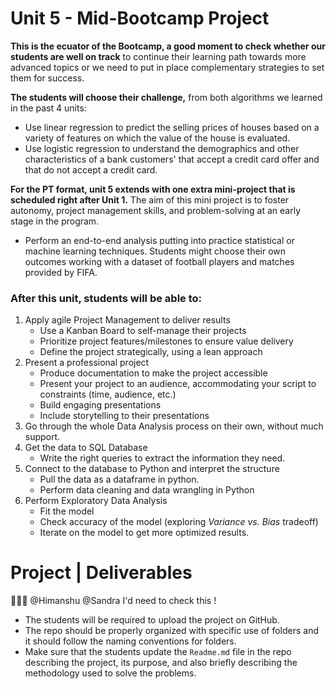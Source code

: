 # Unit 5 - Mid-Bootcamp Project

**This is the ecuator of the Bootcamp, a good moment to check whether our students are well on track** to continue their learning path towards more advanced topics or we need to put in place complementary strategies to set them for success. 

**The students will choose their challenge,** from both algorithms we learned in the past 4 units:

- Use linear regression to predict the selling prices of houses based on a variety of features on which the value of the house is evaluated.
- Use logistic regression to understand the demographics and other characteristics of a bank customers' that accept a credit card offer and that do not accept a credit card.

**For the PT format, unit 5 extends with one extra mini-project that is scheduled right after Unit 1.** The aim of this mini project is to foster autonomy, project management skills, and problem-solving at an early stage in the program. 

- Perform an end-to-end analysis putting into practice statistical or machine learning techniques. Students might choose their own outcomes working with a dataset of football players and matches provided by FIFA.

### **After this unit, students will be able to:**

1. Apply agile Project Management to deliver results
    - Use a Kanban Board to self-manage their projects
    - Prioritize project features/milestones to ensure value delivery
    - Define the project strategically, using a lean approach
2. Present a professional project
    - Produce documentation to make the project accessible
    - Present your project to an audience, accommodating your script to constraints (time, audience, etc.)
    - Build engaging presentations
    - Include storytelling to their presentations
3. Go through the whole Data Analysis process on their own, without much support. 
4. Get the data to SQL Database
    - Write the right queries to extract the information they need.
5. Connect to the database to Python and interpret the structure
    - Pull the data as a dataframe in python.
    - Perform data cleaning and data wrangling in Python
6. Perform Exploratory Data Analysis 
    - Fit the model
    - Check accuracy of the model (exploring *Variance vs. Bias* tradeoff)
    - Iterate on the model to get more optimized results.

# Project | Deliverables
🚨🚨🚨 @Himanshu @Sandra I'd need to check this !

- The students will be required to upload the project on GitHub.
- The repo should be properly organized with specific use of folders and it should follow the naming conventions for folders.
- Make sure that the students update the `Readme.md` file in the repo describing the project, its purpose, and also briefly describing the methodology used to solve the problems.



